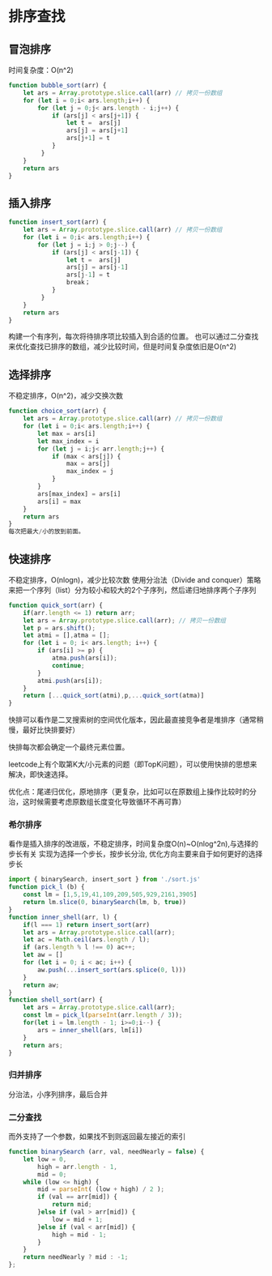 # 排序查找

## 冒泡排序

时间复杂度：O(n^2)

```js
function bubble_sort(arr) {
    let ars = Array.prototype.slice.call(arr) // 拷贝一份数组
    for (let i = 0;i< ars.length;i++) {
        for (let j = 0;j< ars.length - i;j++) {
            if (ars[j] < ars[j+1]) {
                let t =  ars[j]
                ars[j] = ars[j+1]
                ars[j+1] = t
            }
         }
    }
    return ars
}
```

## 插入排序

```js
function insert_sort(arr) {
    let ars = Array.prototype.slice.call(arr) // 拷贝一份数组
    for (let i = 0;i< ars.length;i++) {
        for (let j = i;j > 0;j--) {
            if (ars[j] < ars[j-1]) {
                let t =  ars[j]
                ars[j] = ars[j-1]
                ars[j-1] = t
                break；
            }
         }
    }
    return ars
}
```

构建一个有序列，每次将待排序项比较插入到合适的位置。
也可以通过二分查找来优化查找已排序的数组，减少比较时间，但是时间复杂度依旧是O(n^2)

## 选择排序

不稳定排序，O(n^2)，减少交换次数

```js
function choice_sort(arr) {
    let ars = Array.prototype.slice.call(arr) // 拷贝一份数组
    for (let i = 0;i< ars.length;i++) {
        let max = ars[i]
        let max_index = i
        for (let j = i;j< arr.length;j++) {
            if (max < ars[j]) {
                max = ars[j]
                max_index = j
            }
        }
        ars[max_index] = ars[i]
        ars[i] = max
    }
    return ars
}
每次把最大/小的放到前面。
```

## 快速排序

不稳定排序，O(nlogn)，减少比较次数
使用分治法（Divide and conquer）策略来把一个序列（list）分为较小和较大的2个子序列，然后递归地排序两个子序列

```js
function quick_sort(arr) {
    if(arr.length <= 1) return arr;
    let ars = Array.prototype.slice.call(arr); // 拷贝一份数组
    let p = ars.shift();
    let atmi = [],atma = [];
    for (let i = 0; i< ars.length; i++) {
        if (ars[i] >= p) {
            atma.push(ars[i]);
            continue;
        }
        atmi.push(ars[i]);
    }
    return [...quick_sort(atmi),p,...quick_sort(atma)]
}
```

快排可以看作是二叉搜索树的空间优化版本，因此最直接竞争者是堆排序（通常稍慢，最好比快排要好）

快排每次都会确定一个最终元素位置。

leetcode上有个取第K大/小元素的问题（即TopK问题），可以使用快排的思想来解决，即快速选择。

优化点：尾递归优化，原地排序（更复杂，比如可以在原数组上操作比较时的分治，这时候需要考虑原数组长度变化导致循环不再可靠）

### 希尔排序

看作是插入排序的改进版，不稳定排序，时间复杂度O(n)~O(nlog^2n),与选择的步长有关
实现为选择一个步长，按步长分治, 优化方向主要来自于如何更好的选择步长

```js
import { binarySearch, insert_sort } from './sort.js'
function pick_l (b) {
    const lm = [1,5,19,41,109,209,505,929,2161,3905]
    return lm.slice(0, binarySearch(lm, b, true))
}
function inner_shell(arr, l) {
    if(l === 1) return insert_sort(arr)
    let ars = Array.prototype.slice.call(arr);
    let ac = Math.ceil(ars.length / l);
    if (ars.length % l !== 0) ac++;
    let aw = []
    for (let i = 0; i < ac; i++) {
        aw.push(...insert_sort(ars.splice(0, l)))
    }
    return aw;
}
function shell_sort(arr) {
    let ars = Array.prototype.slice.call(arr);
    const lm = pick_l(parseInt(arr.length / 3));
    for(let i = lm.length - 1; i>=0;i--) {
        ars = inner_shell(ars, lm[i])
    }
    return ars;
}

```

### 归并排序

分治法，小序列排序，最后合并

### 二分查找

而外支持了一个参数，如果找不到则返回最左接近的索引

```js
function binarySearch (arr, val, needNearly = false) {
    let low = 0,
        high = arr.length - 1,
        mid = 0;
    while (low <= high) {
        mid = parseInt( (low + high) / 2 );
        if (val == arr[mid]) {
            return mid;
        }else if (val > arr[mid]) {
            low = mid + 1;
        }else if (val < arr[mid]) {
            high = mid - 1;
        }
    }
    return needNearly ? mid : -1;
};
```
